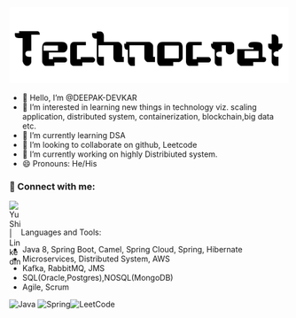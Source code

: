 <p align="center">
  <img src=https://github.com/DEEPAK-DEVKAR/DEEPAK-DEVKAR/blob/main/Technocrat.png>
</p>

- 👋 Hello, I’m @DEEPAK-DEVKAR
- 👀 I’m interested in learning new things in technology viz. scaling application, distributed system, containerization, blockchain,big data etc.
- 🌱 I’m currently learning DSA
- 💞️ I’m looking to collaborate on github, Leetcode
- 🔭 I’m currently working on highly Distribiuted system.
- 😄 Pronouns: He/His

### 🤝 Connect with me:

<a href="https://www.linkedin.com/in/deepak-devkar-b3997871/"><img align="left" src="https://raw.githubusercontent.com/yushi1007/yushi1007/main/images/linkedin.svg" alt="Yu Shi | LinkedIn" width="21px"/></a> 

</br></br>

Languages and Tools: 
 
 - Java 8, Spring Boot, Camel, Spring Cloud, Spring, Hibernate
 - Microservices, Distributed System, AWS
 - Kafka, RabbitMQ, JMS
 - SQL(Oracle,Postgres),NOSQL(MongoDB)
 - Agile, Scrum

![Java](https://img.shields.io/badge/java-%23ED8B00.svg?style=for-the-badge&logo=java&logoColor=white) ![Spring](https://img.shields.io/badge/spring-%236DB33F.svg?style=for-the-badge&logo=spring&logoColor=white)![LeetCode](https://img.shields.io/badge/LeetCode-000000?style=for-the-badge&logo=LeetCode&logoColor=#d16c06)

<!---
DEEPAK-DEVKAR/DEEPAK-DEVKAR is a ✨ special ✨ repository because its `README.md` (this file) appears on your GitHub profile.
You can click the Preview link to take a look at your changes.
--->
